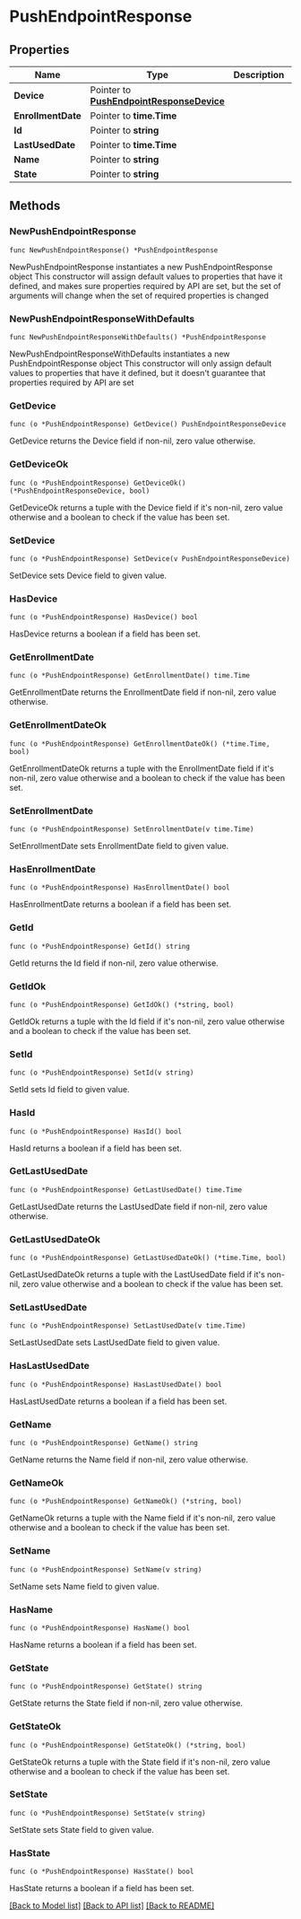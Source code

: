 # PushEndpointResponse

## Properties

Name | Type | Description | Notes
------------ | ------------- | ------------- | -------------
**Device** | Pointer to [**PushEndpointResponseDevice**](PushEndpointResponseDevice.md) |  | [optional] 
**EnrollmentDate** | Pointer to **time.Time** |  | [optional] 
**Id** | Pointer to **string** |  | [optional] 
**LastUsedDate** | Pointer to **time.Time** |  | [optional] 
**Name** | Pointer to **string** |  | [optional] 
**State** | Pointer to **string** |  | [optional] 

## Methods

### NewPushEndpointResponse

`func NewPushEndpointResponse() *PushEndpointResponse`

NewPushEndpointResponse instantiates a new PushEndpointResponse object
This constructor will assign default values to properties that have it defined,
and makes sure properties required by API are set, but the set of arguments
will change when the set of required properties is changed

### NewPushEndpointResponseWithDefaults

`func NewPushEndpointResponseWithDefaults() *PushEndpointResponse`

NewPushEndpointResponseWithDefaults instantiates a new PushEndpointResponse object
This constructor will only assign default values to properties that have it defined,
but it doesn't guarantee that properties required by API are set

### GetDevice

`func (o *PushEndpointResponse) GetDevice() PushEndpointResponseDevice`

GetDevice returns the Device field if non-nil, zero value otherwise.

### GetDeviceOk

`func (o *PushEndpointResponse) GetDeviceOk() (*PushEndpointResponseDevice, bool)`

GetDeviceOk returns a tuple with the Device field if it's non-nil, zero value otherwise
and a boolean to check if the value has been set.

### SetDevice

`func (o *PushEndpointResponse) SetDevice(v PushEndpointResponseDevice)`

SetDevice sets Device field to given value.

### HasDevice

`func (o *PushEndpointResponse) HasDevice() bool`

HasDevice returns a boolean if a field has been set.

### GetEnrollmentDate

`func (o *PushEndpointResponse) GetEnrollmentDate() time.Time`

GetEnrollmentDate returns the EnrollmentDate field if non-nil, zero value otherwise.

### GetEnrollmentDateOk

`func (o *PushEndpointResponse) GetEnrollmentDateOk() (*time.Time, bool)`

GetEnrollmentDateOk returns a tuple with the EnrollmentDate field if it's non-nil, zero value otherwise
and a boolean to check if the value has been set.

### SetEnrollmentDate

`func (o *PushEndpointResponse) SetEnrollmentDate(v time.Time)`

SetEnrollmentDate sets EnrollmentDate field to given value.

### HasEnrollmentDate

`func (o *PushEndpointResponse) HasEnrollmentDate() bool`

HasEnrollmentDate returns a boolean if a field has been set.

### GetId

`func (o *PushEndpointResponse) GetId() string`

GetId returns the Id field if non-nil, zero value otherwise.

### GetIdOk

`func (o *PushEndpointResponse) GetIdOk() (*string, bool)`

GetIdOk returns a tuple with the Id field if it's non-nil, zero value otherwise
and a boolean to check if the value has been set.

### SetId

`func (o *PushEndpointResponse) SetId(v string)`

SetId sets Id field to given value.

### HasId

`func (o *PushEndpointResponse) HasId() bool`

HasId returns a boolean if a field has been set.

### GetLastUsedDate

`func (o *PushEndpointResponse) GetLastUsedDate() time.Time`

GetLastUsedDate returns the LastUsedDate field if non-nil, zero value otherwise.

### GetLastUsedDateOk

`func (o *PushEndpointResponse) GetLastUsedDateOk() (*time.Time, bool)`

GetLastUsedDateOk returns a tuple with the LastUsedDate field if it's non-nil, zero value otherwise
and a boolean to check if the value has been set.

### SetLastUsedDate

`func (o *PushEndpointResponse) SetLastUsedDate(v time.Time)`

SetLastUsedDate sets LastUsedDate field to given value.

### HasLastUsedDate

`func (o *PushEndpointResponse) HasLastUsedDate() bool`

HasLastUsedDate returns a boolean if a field has been set.

### GetName

`func (o *PushEndpointResponse) GetName() string`

GetName returns the Name field if non-nil, zero value otherwise.

### GetNameOk

`func (o *PushEndpointResponse) GetNameOk() (*string, bool)`

GetNameOk returns a tuple with the Name field if it's non-nil, zero value otherwise
and a boolean to check if the value has been set.

### SetName

`func (o *PushEndpointResponse) SetName(v string)`

SetName sets Name field to given value.

### HasName

`func (o *PushEndpointResponse) HasName() bool`

HasName returns a boolean if a field has been set.

### GetState

`func (o *PushEndpointResponse) GetState() string`

GetState returns the State field if non-nil, zero value otherwise.

### GetStateOk

`func (o *PushEndpointResponse) GetStateOk() (*string, bool)`

GetStateOk returns a tuple with the State field if it's non-nil, zero value otherwise
and a boolean to check if the value has been set.

### SetState

`func (o *PushEndpointResponse) SetState(v string)`

SetState sets State field to given value.

### HasState

`func (o *PushEndpointResponse) HasState() bool`

HasState returns a boolean if a field has been set.


[[Back to Model list]](../README.md#documentation-for-models) [[Back to API list]](../README.md#documentation-for-api-endpoints) [[Back to README]](../README.md)


